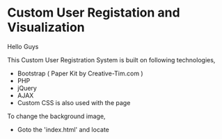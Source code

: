 # Custom User Registation and Visualization
Hello Guys


This Custom User Registration System is built on following technologies,
* Bootstrap ( Paper Kit by Creative-Tim.com )
* PHP
* jQuery
* AJAX
* Custom CSS is also used with the page



To change the background image, 
 - Goto the 'index.html' and locate <style> tags
 - In body{}, change the 'url' by making "image/anime-back.jpg" to your directory (remember include file extension) 



Here is the guide to setup this project on your web server or host it on your domain,

* To change the heading "Custom User Registration System", 
 (1) Open the index.html file in text editor or any HTML editor (Sublime Text 3.0 or Notepad++ ...)
 (2) Locate <title>, change the content
 (3) Locate class="navbar-brand", and after the closing tags >, change the content uptil </a> tags
 (4) To change the About content in Navbar, locate the the first <li> tags inside of <ul> tags, change the 'title' and
     'data-content'
 (5) Now we need to setup our database, goto 'phpmyadmin' and create a new database
 (6) Create a table named 'user_reg', and create '7' rows
 (7) First row must be 'id', set to primary and AUTO_INCREMENT
 (8) Second row must be 'fullname', VARCHAR
 (9) Third row must be 'email', VARCHAR 
 (10) Forth row must be 'contact', VARCHAR
 (11) Fifth row must be 'cnic', VARCHAR (you can change it to any other info you want but you need to change 'cnic' everywhere 
      in 'fetch.php' and 'confirm.php'and even in the 'index.html'
 (12) Sixth row must be 'institute', VARCHAR
 and,
 (13) Seventh row must be 'gender', VARCHAR
 

You are all set!!!
